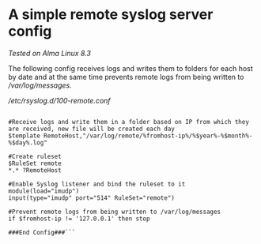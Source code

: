 # A simple remote syslog server config 

*Tested on Alma Linux 8.3*

The following config receives logs and writes them to folders for each host by date and at the same time prevents remote logs from being written to */var/log/messages.*

_/etc/rsyslog.d/100-remote.conf_
```###Begin Config###

#Receive logs and write them in a folder based on IP from which they are received, new file will be created each day
$template RemoteHost,"/var/log/remote/%fromhost-ip%/%$year%-%$month%-%$day%.log"

#Create ruleset
$RuleSet remote
*.* ?RemoteHost

#Enable Syslog listener and bind the ruleset to it
module(load="imudp")
input(type="imudp" port="514" RuleSet="remote")

#Prevent remote logs from being written to /var/log/messages
if $fromhost-ip != '127.0.0.1' then stop

###End Config###```
